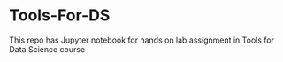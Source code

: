 # Tools-For-DS
This repo has Jupyter notebook for hands on lab assignment in Tools for Data Science course
